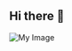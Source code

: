 ## Hi there 👋
![My Image]([images/myimage.png](https://github.com/AstikFantastic/AstikFantastic/blob/main/Leonardo_Phoenix_10_Vibrant_2D_illustration_of_a_bright_yellow_1.jpg))

<!--
**AstikFantastic/AstikFantastic** is a ✨ _special_ ✨ repository because its `README.md` (this file) appears on your GitHub profile.

Here are some ideas to get you started:

- 🔭 I’m currently working on ...
- 🌱 I’m currently learning ...
- 👯 I’m looking to collaborate on ...
- 🤔 I’m looking for help with ...
- 💬 Ask me about ...
- 📫 How to reach me: ...
- 😄 Pronouns: ...
- ⚡ Fun fact: ...
-->
